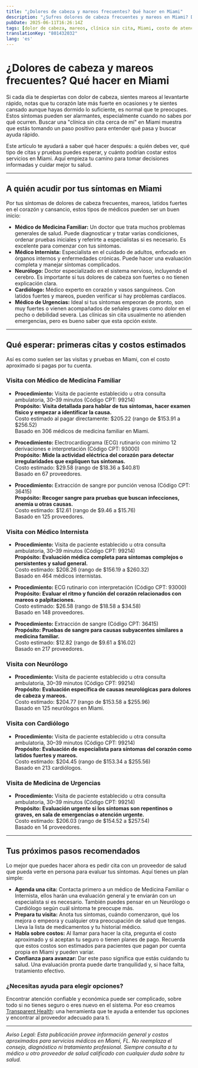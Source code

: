 ```yaml
---
title: "¿Dolores de cabeza y mareos frecuentes? Qué hacer en Miami"
description: "¿Sufres dolores de cabeza frecuentes y mareos en Miami? Descubre qué especialistas debes visitar, qué esperar de tus citas y una idea de los costos para ayudarte a tomar decisiones informadas sobre tu salud."
pubDate: 2025-06-11T16:26:14Z
tags: [dolor de cabeza, mareos, clínica sin cita, Miami, costo de atención médica, medicina familiar, neurología, cardiología]
translationKey: "801432032"
lang: 'es'
---
```


# ¿Dolores de cabeza y mareos frecuentes? Qué hacer en Miami

Si cada día te despiertas con dolor de cabeza, sientes mareos al levantarte rápido, notas que tu corazón late más fuerte en ocasiones y te sientes cansado aunque hayas dormido lo suficiente, es normal que te preocupes. Estos síntomas pueden ser alarmantes, especialmente cuando no sabes por qué ocurren. Buscar una "clínica sin cita cerca de mí" en Miami muestra que estás tomando un paso positivo para entender qué pasa y buscar ayuda rápido.

Este artículo te ayudará a saber qué hacer después: a quién debes ver, qué tipo de citas y pruebas puedes esperar, y cuánto podrían costar estos servicios en Miami. Aquí empieza tu camino para tomar decisiones informadas y cuidar mejor tu salud.

---

## A quién acudir por tus síntomas en Miami

Por tus síntomas de dolores de cabeza frecuentes, mareos, latidos fuertes en el corazón y cansancio, estos tipos de médicos pueden ser un buen inicio:

- **Médico de Medicina Familiar:** Un doctor que trata muchos problemas generales de salud. Puede diagnosticar y tratar varias condiciones, ordenar pruebas iniciales y referirte a especialistas si es necesario. Es excelente para comenzar con tus síntomas.
- **Médico Internista:** Especialista en el cuidado de adultos, enfocado en órganos internos y enfermedades crónicas. Puede hacer una evaluación completa y manejar síntomas complicados.
- **Neurólogo:** Doctor especializado en el sistema nervioso, incluyendo el cerebro. Es importante si tus dolores de cabeza son fuertes o no tienen explicación clara.
- **Cardiólogo:** Médico experto en corazón y vasos sanguíneos. Con latidos fuertes y mareos, pueden verificar si hay problemas cardíacos.
- **Médico de Urgencias:** Ideal si tus síntomas empeoran de pronto, son muy fuertes o vienen acompañados de señales graves como dolor en el pecho o debilidad severa. Las clínicas sin cita usualmente no atienden emergencias, pero es bueno saber que esta opción existe.

---

## Qué esperar: primeras citas y costos estimados

Así es como suelen ser las visitas y pruebas en Miami, con el costo aproximado si pagas por tu cuenta.

### Visita con Médico de Medicina Familiar

- **Procedimiento:** Visita de paciente establecido u otra consulta ambulatoria, 30–39 minutos (Código CPT: 99214)  
  **Propósito:** **Visita detallada para hablar de tus síntomas, hacer examen físico y empezar a identificar la causa.**  
  Costo estimado al pagar directamente: $205.22 (rango de $153.91 a $256.52)  
  Basado en 306 médicos de medicina familiar en Miami.

- **Procedimiento:** Electrocardiograma (ECG) rutinario con mínimo 12 derivaciones e interpretación (Código CPT: 93000)  
  **Propósito:** **Mide la actividad eléctrica del corazón para detectar irregularidades que expliquen tus síntomas.**  
  Costo estimado: $29.58 (rango de $18.36 a $40.81)  
  Basado en 67 proveedores.

- **Procedimiento:** Extracción de sangre por punción venosa (Código CPT: 36415)  
  **Propósito:** **Recoger sangre para pruebas que buscan infecciones, anemia u otras causas.**  
  Costo estimado: $12.61 (rango de $9.46 a $15.76)  
  Basado en 125 proveedores.

### Visita con Médico Internista

- **Procedimiento:** Visita de paciente establecido u otra consulta ambulatoria, 30–39 minutos (Código CPT: 99214)  
  **Propósito:** **Evaluación médica completa para síntomas complejos o persistentes y salud general.**  
  Costo estimado: $208.26 (rango de $156.19 a $260.32)  
  Basado en 464 médicos internistas.

- **Procedimiento:** ECG rutinario con interpretación (Código CPT: 93000)  
  **Propósito:** **Evaluar el ritmo y función del corazón relacionados con mareos o palpitaciones.**  
  Costo estimado: $26.58 (rango de $18.58 a $34.58)  
  Basado en 148 proveedores.

- **Procedimiento:** Extracción de sangre (Código CPT: 36415)  
  **Propósito:** **Pruebas de sangre para causas subyacentes similares a medicina familiar.**  
  Costo estimado: $12.82 (rango de $9.61 a $16.02)  
  Basado en 217 proveedores.

### Visita con Neurólogo

- **Procedimiento:** Visita de paciente establecido u otra consulta ambulatoria, 30–39 minutos (Código CPT: 99214)  
  **Propósito:** **Evaluación específica de causas neurológicas para dolores de cabeza y mareos.**  
  Costo estimado: $204.77 (rango de $153.58 a $255.96)  
  Basado en 125 neurólogos en Miami.

### Visita con Cardiólogo

- **Procedimiento:** Visita de paciente establecido u otra consulta ambulatoria, 30–39 minutos (Código CPT: 99214)  
  **Propósito:** **Evaluación de especialista para síntomas del corazón como latidos fuertes y mareos.**  
  Costo estimado: $204.45 (rango de $153.34 a $255.56)  
  Basado en 213 cardiólogos.

### Visita de Medicina de Urgencias

- **Procedimiento:** Visita de paciente establecido u otra consulta ambulatoria, 30–39 minutos (Código CPT: 99214)  
  **Propósito:** **Evaluación urgente si los síntomas son repentinos o graves, en sala de emergencias o atención urgente.**  
  Costo estimado: $206.03 (rango de $154.52 a $257.54)  
  Basado en 14 proveedores.

---

## Tus próximos pasos recomendados

Lo mejor que puedes hacer ahora es pedir cita con un proveedor de salud que pueda verte en persona para evaluar tus síntomas. Aquí tienes un plan simple:

- **Agenda una cita:** Contacta primero a un médico de Medicina Familiar o Internista, ellos harán una evaluación general y te enviarán con un especialista si es necesario. También puedes pensar en un Neurólogo o Cardiólogo según cuál síntoma te preocupe más.
- **Prepara tu visita:** Anota tus síntomas, cuándo comenzaron, qué los mejora o empeora y cualquier otra preocupación de salud que tengas. Lleva la lista de medicamentos y tu historial médico.
- **Habla sobre costos:** Al llamar para hacer la cita, pregunta el costo aproximado y si aceptan tu seguro o tienen planes de pago. Recuerda que estos costos son estimados para pacientes que pagan por cuenta propia en Miami y pueden variar.
- **Confianza para avanzar:** Dar este paso significa que estás cuidando tu salud. Una evaluación pronta puede darte tranquilidad y, si hace falta, tratamiento efectivo.

### ¿Necesitas ayuda para elegir opciones?

Encontrar atención confiable y económica puede ser complicado, sobre todo si no tienes seguro o eres nuevo en el sistema. Por eso creamos [Transparent Health](https://transparenthealth.ai): una herramienta que te ayuda a entender tus opciones y encontrar al proveedor adecuado para ti.

---

*Aviso Legal: Esta publicación provee información general y costos aproximados para servicios médicos en Miami, FL. No reemplaza el consejo, diagnóstico ni tratamiento profesional. Siempre consulta a tu médico u otro proveedor de salud calificado con cualquier duda sobre tu salud.*